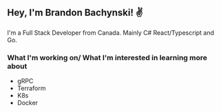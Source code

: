 ## Hey, I'm Brandon Bachynski! ✌

I'm a Full Stack Developer from Canada. Mainly C# React/Typescript and Go. 

### What I'm working on/ What I'm interested in learning more about

* gRPC 
* Terraform
* K8s
* Docker
